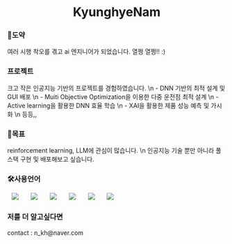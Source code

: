 <h1 align="center"> KyunghyeNam </h1>

<h3>🦢도약</h3>
여러 시행 착오를 겪고 ai 엔지니어가 되었습니다. 열쩡 열쩡!! :) 

<h3>프로젝트</h3>
크고 작은 인공지능 기반의 프로젝트를 경험하였습니다. 
\n - DNN 기반의 최적 설계 및 GUI 배포
\n - Muiti Objective Optimization을 이용한 다중 운전점 최적 설계
\n - Active learning을 활용한 DNN 효율 학습
\n - XAI을 활용한 제품 성능 예측 및 가시화
\n 등등,,

<h3>🤗목표</h3>
reinforcement learning, LLM에 관심이 많습니다.
\n 인공지능 기술 뿐만 아니라 풀스택 구현 및 배포해보고 싶습니다.

<h3>🛠사용언어</h3>
<div>
<img src="https://img.shields.io/badge/Java-007396?style=flat-square&logo=Java&logoColor=white" style="height : auto; margin-left : 10px; margin-right : 10px;"/></a>&nbsp;
<img src="https://img.shields.io/badge/SpringFramework-6DB33F?style=flat-square&logo=Spring&logoColor=white" style="height : auto; margin-left : 10px; margin-right : 10px;"/></a>&nbsp;
<img src="https://img.shields.io/badge/MySQL-4479A1?style=flat-square&logo=MySQL&logoColor=white" style="height : auto; margin-left : 10px; margin-right : 10px;"/></a>&nbsp;
<img src="https://img.shields.io/badge/HTML5-E34F26?style=flat-square&logo=HTML5&logoColor=white" style="height : auto; margin-left : 10px; margin-right : 10px;"/></a>&nbsp;
<img src="https://img.shields.io/badge/CSS3-1572B6?style=flat-square&logo=CSS3&logoColor=white" style="height : auto; margin-left : 10px; margin-right : 10px;"/></a>&nbsp;
<img src="https://img.shields.io/badge/JavaScript-F7DF1E?style=flat-square&logo=JavaScript&logoColor=white" style="height : auto; margin-left : 10px; margin-right : 10px;"/></a>&nbsp;
</div>

<h3>저를 더 알고싶다면</h3>
contact : n_kh@naver.com
